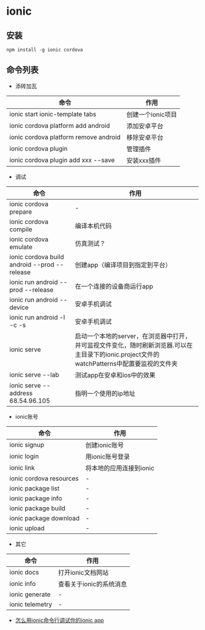 # ionic

## 安装

```
npm install -g ionic cordova
```

## 命令列表

- 添砖加瓦

命令                                    | 作用
------------------------------------- | -----------
ionic start ionic-template tabs       | 创建一个ionic项目
ionic cordova platform add android    | 添加安卓平台
ionic cordova platform remove android | 移除安卓平台
ionic cordova plugin                  | 管理插件
ionic cordova plugin add xxx --save   | 安装xxx插件

- 调试

命令                                           | 作用
-------------------------------------------- | --------------------------------------------------------------------------------------
ionic cordova prepare                        | -
ionic cordova compile                        | 编译本机代码
ionic cordova emulate                        | 仿真测试？
ionic cordova build android --prod --release | 创建app（编译项目到指定到平台）
ionic run android --prod --release           | 在一个连接的设备商运行app
ionic run android --device                   | 安卓手机调试
ionic run android -l -c -s                   | 安卓手机调试
ionic serve                                  | 启动一个本地的server，在浏览器中打开，并可监视文件变化，随时刷新浏览器.可以在主目录下的ionic.project文件的watchPatterns中配置要监视的文件夹
ionic serve --lab                            | 测试app在安卓和ios中的效果
ionic serve --address 68.54.96.105           | 指明一个使用的ip地址

- ionic账号

命令                      | 作用
----------------------- | --------------
ionic signup            | 创建ionic账号
ionic login             | 用ionic账号登录
ionic link              | 将本地的应用连接到ionic
ionic cordova resources | -
ionic package list      | -
ionic package info      | -
ionic package build     | -
ionic package download  | -
ionic upload            | -

- 其它

命令              | 作用
--------------- | --------------
ionic docs      | 打开ionic文档网站
ionic info      | 查看关于ionic的系统消息
ionic generate  | -
ionic telemetry | -

- [怎么用ionic命令行调试你的ionic app](http://www.tuicool.com/articles/aaiUVzi)
